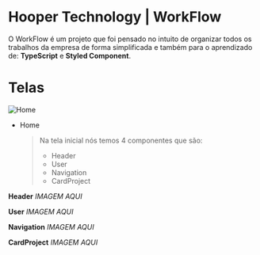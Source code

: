 # Hooper Technology | WorkFlow

O WorkFlow é um projeto que foi pensado no intuito de organizar todos os trabalhos da empresa de forma simplificada e também para o aprendizado de: **TypeScript** e **Styled Component**.

# Telas

![Home]("./web/src/assets/home.jpg")

- Home
	> Na tela inicial nós temos 4 componentes que são:
	> - Header
	> - User
	> - Navigation
	> - CardProject
	
**Header**
  _IMAGEM AQUI_
  
**User**
  _IMAGEM AQUI_
  
**Navigation**
  _IMAGEM AQUI_
  
**CardProject**
  _IMAGEM AQUI_
